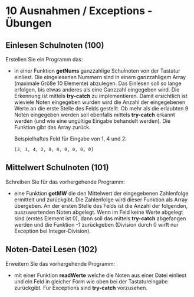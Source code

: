 # 10 Ausnahmen / Exceptions - Übungen

## Einlesen Schulnoten (100)

Erstellen Sie ein Programm das:

- in einer Funktion **getNums** ganzzahlige Schulnoten von der Tastatur einliest. Die eingelesenen Nummern sind in einem ganzzahligem Array (maximale Größe 10 Elemente) abzulegen. Das Einlesen soll so lange erfolgen, bis etwas anderes als eine Ganzzahl eingegeben wird. Die Erkennung ist mittels **try-catch** zu implementieren. Damit ersichtlich ist wieviele Noten eingegeben wurden wird die Anzahl der eingegebenen Werte an die erste Stelle des Felds gestellt. Ob mehr als die erlaubten 9 Noten eingegeben werden soll ebenfalls mittels **try-catch** erkannt werden (und wie eine ungültige Eingabe behandelt werden). Die Funktion gibt das Array zurück.

  Beispielhaftes Feld für Eingabe von 1, 4 und 2:

  ```
  [3, 1, 4, 2, 0, 0, 0, 0, 0, 0]
  ```

## Mittelwert Schulnoten (101)

Schreiben Sie für das vorhergehende Programm:

- eine Funktion **getMW** die den Mittelwert der eingegebenen Zahlenfolge ermittelt und zurückgibt. Die Zahlenfolge wird dieser Funktion als Array übergeben. An der ersten Stelle des Felds ist die Anzahl der folgenden, auszuwertenden Noten abgelegt. Wenn im Feld keine Werte abgelegt sind (erstes Element ist 0), dann soll das mittels **try-catch** abgefangen werden und die Funktion -1 zurückgeben (Division durch 0 wirft nur Exception bei Integer-Division).

## Noten-Datei Lesen (102)

Erweitern Sie das vorhergehende Programm:

- mit einer Funktion **readWerte** welche die Noten aus einer Datei einliest und ein Feld in gleicher Form wie oben bei der Tastatureingabe zurückgibt. Für Exceptions sind **try-catch** vorzusehen.